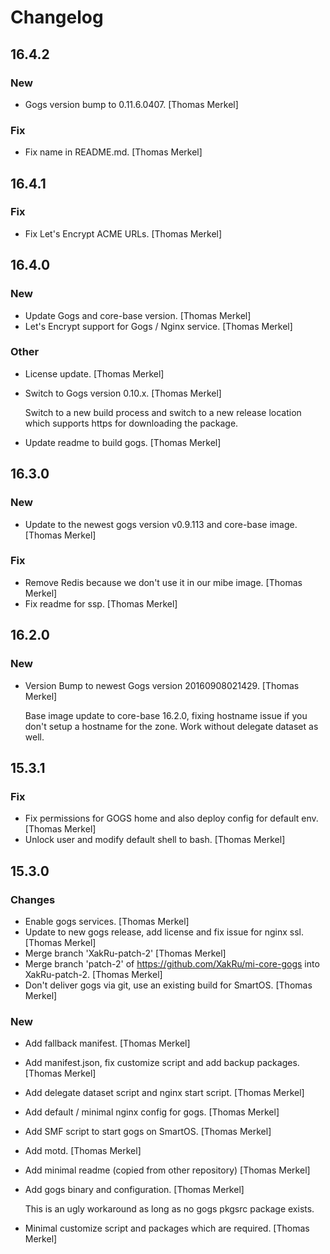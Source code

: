 # Changelog

## 16.4.2

### New

* Gogs version bump to 0.11.6.0407. [Thomas Merkel]

### Fix

* Fix name in README.md. [Thomas Merkel]

## 16.4.1

### Fix

* Fix Let&#x27;s Encrypt ACME URLs. [Thomas Merkel]

## 16.4.0

### New

* Update Gogs and core-base version. [Thomas Merkel]
* Let&#x27;s Encrypt support for Gogs / Nginx service. [Thomas Merkel]

### Other

* License update. [Thomas Merkel]
* Switch to Gogs version 0.10.x. [Thomas Merkel]

  Switch to a new build process and switch to a new release location which supports https for downloading the package.

* Update readme to build gogs. [Thomas Merkel]

## 16.3.0

### New

* Update to the newest gogs version v0.9.113 and core-base image. [Thomas
  Merkel]

### Fix

* Remove Redis because we don&#x27;t use it in our mibe image. [Thomas Merkel]
* Fix readme for ssp. [Thomas Merkel]

## 16.2.0

### New

* Version Bump to newest Gogs version 20160908021429. [Thomas Merkel]

	Base image update to core-base 16.2.0, fixing hostname issue if you
	don&#x27;t setup a hostname for the zone. Work without delegate dataset as
	well.

## 15.3.1

### Fix

* Fix permissions for GOGS home and also deploy config for default env. [Thomas Merkel]
* Unlock user and modify default shell to bash. [Thomas Merkel]

## 15.3.0

### Changes

* Enable gogs services. [Thomas Merkel]
* Update to new gogs release, add license and fix issue for nginx ssl. [Thomas Merkel]
* Merge branch &#x27;XakRu-patch-2&#x27; [Thomas Merkel]
* Merge branch &#x27;patch-2&#x27; of https://github.com/XakRu/mi-core-gogs into XakRu-patch-2. [Thomas Merkel]
* Don&#x27;t deliver gogs via git, use an existing build for SmartOS. [Thomas Merkel]

### New

* Add fallback manifest. [Thomas Merkel]
* Add manifest.json, fix customize script and add backup packages. [Thomas Merkel]
* Add delegate dataset script and nginx start script. [Thomas Merkel]
* Add default / minimal nginx config for gogs. [Thomas Merkel]
* Add SMF script to start gogs on SmartOS. [Thomas Merkel]
* Add motd. [Thomas Merkel]
* Add minimal readme (copied from other repository) [Thomas Merkel]
* Add gogs binary and configuration. [Thomas Merkel]

  This is an ugly workaround as long as no gogs pkgsrc package exists.

* Minimal customize script and packages which are required. [Thomas Merkel]
